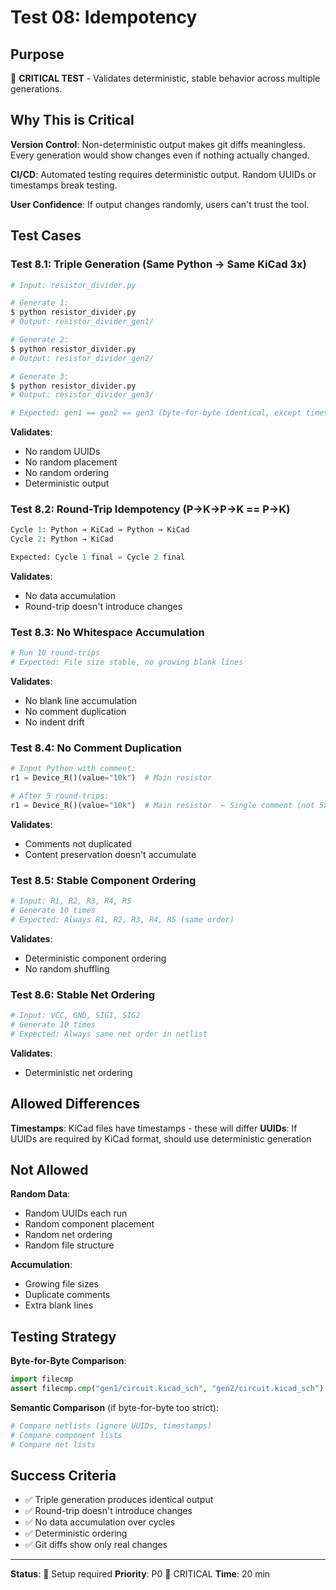 # Test 08: Idempotency

## Purpose

🔴 **CRITICAL TEST** - Validates deterministic, stable behavior across multiple generations.

## Why This is Critical

**Version Control**: Non-deterministic output makes git diffs meaningless. Every generation would show changes even if nothing actually changed.

**CI/CD**: Automated testing requires deterministic output. Random UUIDs or timestamps break testing.

**User Confidence**: If output changes randomly, users can't trust the tool.

## Test Cases

### Test 8.1: Triple Generation (Same Python → Same KiCad 3x)
```python
# Input: resistor_divider.py

# Generate 1:
$ python resistor_divider.py
# Output: resistor_divider_gen1/

# Generate 2:
$ python resistor_divider.py
# Output: resistor_divider_gen2/

# Generate 3:
$ python resistor_divider.py
# Output: resistor_divider_gen3/

# Expected: gen1 == gen2 == gen3 (byte-for-byte identical, except timestamps)
```

**Validates**:
- No random UUIDs
- No random placement
- No random ordering
- Deterministic output

### Test 8.2: Round-Trip Idempotency (P→K→P→K == P→K)
```python
Cycle 1: Python → KiCad → Python → KiCad
Cycle 2: Python → KiCad

Expected: Cycle 1 final = Cycle 2 final
```

**Validates**:
- No data accumulation
- Round-trip doesn't introduce changes

### Test 8.3: No Whitespace Accumulation
```python
# Run 10 round-trips
# Expected: File size stable, no growing blank lines
```

**Validates**:
- No blank line accumulation
- No comment duplication
- No indent drift

### Test 8.4: No Comment Duplication
```python
# Input Python with comment:
r1 = Device_R()(value="10k")  # Main resistor

# After 5 round-trips:
r1 = Device_R()(value="10k")  # Main resistor  ← Single comment (not 5x)
```

**Validates**:
- Comments not duplicated
- Content preservation doesn't accumulate

### Test 8.5: Stable Component Ordering
```python
# Input: R1, R2, R3, R4, R5
# Generate 10 times
# Expected: Always R1, R2, R3, R4, R5 (same order)
```

**Validates**:
- Deterministic component ordering
- No random shuffling

### Test 8.6: Stable Net Ordering
```python
# Input: VCC, GND, SIG1, SIG2
# Generate 10 times
# Expected: Always same net order in netlist
```

**Validates**:
- Deterministic net ordering

## Allowed Differences

**Timestamps**: KiCad files have timestamps - these will differ
**UUIDs**: If UUIDs are required by KiCad format, should use deterministic generation

## Not Allowed

**Random Data**:
- Random UUIDs each run
- Random component placement
- Random net ordering
- Random file structure

**Accumulation**:
- Growing file sizes
- Duplicate comments
- Extra blank lines

## Testing Strategy

**Byte-for-Byte Comparison**:
```python
import filecmp
assert filecmp.cmp("gen1/circuit.kicad_sch", "gen2/circuit.kicad_sch")
```

**Semantic Comparison** (if byte-for-byte too strict):
```python
# Compare netlists (ignore UUIDs, timestamps)
# Compare component lists
# Compare net lists
```

## Success Criteria

- ✅ Triple generation produces identical output
- ✅ Round-trip doesn't introduce changes
- ✅ No data accumulation over cycles
- ✅ Deterministic ordering
- ✅ Git diffs show only real changes

---

**Status**: 🚧 Setup required
**Priority**: P0 🔴 CRITICAL
**Time**: 20 min
